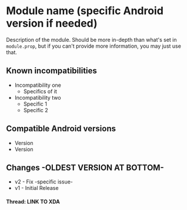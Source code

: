 # Module name (specific Android version if needed)
Description of the module. Should be more in-depth than what's set in `module.prop`, but if you can't provide more information, you may just use that.

## Known incompatibilities
* Incompatibility one
  * Specifics of it
* Incompatibility two
  * Specific 1
  * Specific 2
  
## Compatible Android versions
* Version
* Version
  
## Changes -OLDEST VERSION AT BOTTOM-
* v2 - Fix -specific issue-
* v1 - Initial Release


#### Thread: LINK TO XDA
